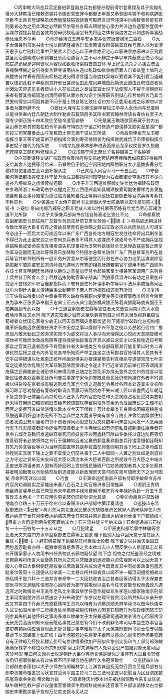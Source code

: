 <!-- { "loadSidebar": true } -->
　　○丙申敕大同总兵官定襄伯郭登副总兵右都督孙镗前得尔登奏镗及其子宏越礼僣分大肆欺凌已降敕责镗并令御史究宏罪今都御史年富又奏登因与镗不和称病辞医坚卧不出且言登谋略虽优而局量狭隘镗骁勇可取而言词悖违深中尔病智者若能有容则勇者必为之用此理之必然敕至尔等务各释去宿憾协心僇力共济边务遇警尔登居中运谋尔镗提兵接战各效其劳毋仍挟私逞忿有失将臣之体有误边方之计如违听年富劾奏处治恩不尔再
　　○命岁给靖江王府平安乡君并仪宾唐普禄米二百石
　　○太子太保兼刑部尚书俞士悦以敕建隆福寺启普度斋请收所枭贼首及枷号罪人以为宜溥天恩于存亡刑科给事中尹旻言人臣宅心以正进言亦正宅心以邪进言亦邪进以正则君益圣而治道隆进以邪则君日骄而治道替人主不可不辨之于早以审其蔽惑士悦心术回邪踪迹诡秘逢迎阿谀以为容悦如欲收所枭贼首自宜体  皇上好生恶杀之心援古昔孟春掩骼埋胔之说何得妄言建寺设斋执左道以乱政如欲收枷示罪人自宜举皇上恤刑之典援古昔仲春省囹圄去桎梏之说何得谬言适当普度挟异端以要君其不能引君当道辅君以德如此若不早察则其奸邪日甚谀佞由此成风异端由此横流正道由此晦蚀迩者徐州诸处灾异迭见言者皆以小人在位正此之类诚宜寘士悦于法使邪人不容于清朝而将来者有警其侍郎周瑄刘清阿顺苟从罪亦惟均诏士悦等职典刑狱心存矜恤所言乃其当然旻何得坐以阿謟其置不问于是士悦自陈乞致仕诏曰方今正委用老成之际卿勿以言事者为嫌所辞不允
　　○致仕大理寺左少卿沈粲卒粲松江华亭人永乐间与兄度俱以能书供奉内廷凡朝廷大制作勒金石载简册多其所书累官翰林侍读右春坊右庶子大理寺少卿正统十四年致仕至是卒遣官谕祭
　　○先是襄王瞻墡欲营寿藏于封内五朵山奏乞听其预栽松柏令军余看守待四方宁谧之时修造户部请移文勘实至是湖广都布按三司官覆奏此山与军民田土俱无相干诏从王所请
　　○命故带俸金吾左卫都指挥佥事王荣弟成富峪卫都指挥佥事刘寿弟铸俱袭为指挥使武成后卫带俸都指挥佥事史斌子雄代为指挥使
　　○南京礼部奏本部奉进表笺原设龙亭仪仗皆岁久损敝乞敕南京工部积料修理从之
　　○戊戌赐宁河王庶长子名钟镰第二子名钟镫
　　○户部奏请移文湖广布政司令辰州府将安插达官结盻等俸粮悉如原职应得数目支给其舍人达民等月给米二石餋赡仍于附近空闲田地内斟酌职分大小量拨多寡分给耕种务使各遂生业以图补报从之
　　○己亥给大同官军马一千五百匹　　○守备柴沟等堡都指挥使王林守备万全左卫都指挥同知李延为右佥都御史李秉按其不尽心追补八境敚马之虏俱赎杖还职
　　○庚子升江西道监察御史许仕达为福建布政司左参政降浙江布政司右参议程克正为江西德兴县知县福建按察司副使曹祥为直隶旌德县知县佥事孙振望为浙江临海县知县克正等俱以巡抚右都御史等官洪英等考察其不称职也
　　○少保兼太子太傅户部尚书文渊阁大学士陈循等以灾沴屡见陈＜锍-釒＞避位  帝曰内阁乃辅导之职非老成人难以付托卿等历练有年尤当尽心匡辅治道不允所辞
　　○太子太保兼兵部尚书仪铭自陈衰老乞致仕不允
　　○命都察院右副都御史马昂往两广总督军务昂先参赞甘肃军务驰＜锍-釒＞称病欲还朝诏特令致仕至是大臣复有荐之者故召至而有是命赐之敕曰王政必济以兵而后远人可靖军令必出于一而后大功可成近年以来广东广西各处地方贼寇生发往往命将出兵剿杀盖不得已为此止盗安边之计柰何总兵者多不得其人或谋虑不逮或号令不严或拥兵坐视纵贼殃民或受命夹攻互相推调失机误事视为泛常科歛钱财全无忌惮故寇盗暂止而复作军马徒敝而无功此等将官已加降黜今特授尔总督关防往广东广西总督军务所在总兵等官并听节制所有一应军务升赏悉从尔等便宜而行务在齐心协力设策运谋湔除宿毙振起军威除盗安民肃清岭海凡遇地方有警即相机抚捕若果官军调用不敷广西则拘各该土官宣明朝廷优待授以爵位之意量加奖劳令起狼家军士相兼官军调用广东则将士兵并各卫所舍人余丁尽数选拣协助官军守战其广西狼家兵湏许以有功之日重加升赏必不吝惜如军职官自都指挥而下敢有退怯怀奸误事听尔等以军法从事或径奏闻区处尔为朝廷大臣尤湏持廉秉公勤劳率下庶人有所视效如违责有所归
　　○书复靖江王佐敬曰得奏以府中承奉等官久缺欲将署职内使贾良等实授管事悉准所言今除贾良为承奉正张贵承奉副王忠典宝正吉庆典宝副张福典膳正陈羲典膳副马俊典服正王柏典服副专此以报
　　○十三道监察御史左鼎等言往者天文告变河南山东大水迩者徐州等处又水岂  陛下遇灾知惧之诚有未至欤爵赏刑威之间有未当欤抑群臣窃位苟禄者众忧国忘家者少故无以回天意而弭灾患耶伏望  陛下隆德学彰政化总揽权纲痛革奸毙黜远贪佞擢任贤才不作无益之事以靡财不兴不急之役以劳民躬行俭约广推恩信凡敬天勤民之政务求实效不为虗文将见人事尽而天理得民心悦而天意顺咎徵可弭休祥可致而治效成焉臣等谨将救毙恤民事宜开具以闻曰求实才以任民牧近日考察郡县之官其已退者固多不肖而新补者大率相类乞令该部既察其行能复策以时务二者俱优然后授之或令内外官员各举所知而严举主连坐之法苟郡县官皆得其人民其有不安乎曰停银课以杜民患正统年间闽浙俱采办银课豪猾贪利互相杀夺遂使邓茂七叶宗留之徒乘势作乱致劳大军征剿芟除而银课之令遂止不行近者皆仍前举行臣等谓闽浙疮痍之民甫能安业诚恐求利未得而害己随之乞暂免采办庶无意外之忧曰务践言以信斯民往者各处召募民壮所司奉旨事定宁家今边警既息而民壮仍前拘操在外者不时调拨以供杂役在京者或有脱逃则发充军岂全信之道哉乞令民壮各回本处遂其生业农隙操习略示惩劝傥遇有警临时取调庶官廪可省而信亦不失曰减工匠以省虗费近年朝廷不急之务多已停罢而两京轮班人匠多为内外官吏把总作头之属隐占私役受财卖放朝廷未得其用而口粮则照旧支给乞敕该部除存留供役外其余悉令放回庶民之生理不妨而官之妄费可省曰禁游惰以敦本业今天下僧数十万计此辈类非良善或因躲避粮差或系脱逃军囚奸盗诈伪无所不为岂非世之大蠹者乎向有禁令寺院止许曾给度牒僧住持违者发边卫充军里老四邻不首者罪同而俗吏视为文具数年间未尝见问发一人乞再通行天下凡无度牒者即令还俗有度牒者止于本寺居住如有仍前私自披剃潜住庵寺者在京令五城兵马鞫问发遣纵容者究问庶妖妄不兴而蠹耗可除曰专委任以谨边防臣等切惟善驭将者必使将帅之令行于偏裨如近者定襄伯郭登奏称副总兵孙镗凌慢朝廷既知其失乃务含容臣等以为当辨其曲直审其是非若曲在郭登则明其诬下罔上之辜苟曲在孙镗则正其居下陵上之罪不宜使之仍前共事于二人中取回一人置之别处如是则驭将之方守边之宜举无失矣曰选大臣以清治本夫大臣者百辟之所视效今日大臣之中端方正直忠厚清谨者其人固有而奸回罔上贪刻残民庸碌尸位妨贤病国者其人尤多乞察其甚者明加黜罢以示劝惩然后别选贤能以新政理庶天意可回灾患可弭而天下之治可图矣  帝命所司详议以闻
　　○月食
　　○壬寅命巡抚南直户部右侍郎李敏督令苏州府官员劝谕殷实之家能出米麦八百石之上助官赈济者冠带旌异
　　○湘阴王贵煟奏臣男豪壧年长虽己聘室尚未毕婚府中禄米费用不敷乞将今年禄折色钞一万五千贯暂改支本色米一千石应用俟男完娶仍旧折钞诏允其请
　　○癸卯命南京户部改拨纳南京仓粮三十万石于徐州仓以备赈济从户部郎中黄琛奏请也
　　○巡按山东监察御史顾＜日隺＞奏山东河南北直隶民被水灾缺粮赈济乞敕罪人纳米赎罪在山东者运纳济宁仓在河南者运纳被灾府仓其南京并南北直隶运纳徐州仓事下户部请如＜目隺＞言仍定则例杂犯死罪纳米六十石三流并徒三年纳米四十石余徒递减五石杖每一十一石笞每一十五斗从之
　　○月犯建星
　　○甲辰吏科都给事中林聪等言比者天文失度四方水旱监察御史左鼎等上言欲  陛下甄别大臣以回天意于是在廷大臣联＜锍-釒＞辞职俱蒙陛下谕留然其间素惬士论者  陛下留之以共治天事固宜而包羞忍耻者亦得一概徼幸恩旨是鼎等之言本欲以去小人而反使小人愈遂其志矣易曰开国承家小人勿用书曰任贤勿贰去邪勿疑伏望  陛下念  祖宗之付托鉴圣经之明戒乞敕鼎等将所言大臣备陈其所为之失以凭黜退别选贤能以资佐理庶可以上回天意下服人心帝曰大臣俱朝廷简拔委以庶政冀其共成治道今既累言其中有妨害政事包羞忍耻者尔等同十三道便从公举其一二太甚众所共知者具以闻不许一概浮词擿拾细故以快私情于是六科十三道并言奉命举一二大臣妨政害治之甚者臣等访得太子太保兼吏部尚书何文渊赋性憸邪存心凶险昔为郡守尝欺世以盗名今任天官敢专权而蠹政凡遇选官之时欺侮尚书王直年老私比主事宾继学任意作毙如监生李瑄以姻家除南京刑部主事河南副使许资以馈送女子升布政使广东参议左瑺平昔贪污众所共知以乡亲升参政又其第四子乔寿己充原籍儒学生员托以侍餋为词奏送顺天府学读书以图今秋侥幸入试又如温州金华二府接连处州俱是被贼伤残地方因喜石瑁而升为布政使因怒王玘则参其失机其他怀奸之事尚多难以枚举太子太保兼通政司通政使李锡立心回邪贪淫无厌先受高唐州知州唐泰赃私事觉己蒙恩宥今仍不改前非令本司写本监生办事官当该吏典铺兵供应酒食似此无耻贪饕之事卒难枚举太子太保兼刑部尚书俞士悦专以酷暴虐下以邪媚事上如正统十四年虏寇犯边先将妻子搬回以惑众心尚宝司丞杨寿犯罪自有正律却乃怀挟私讎妄引经句参称情重欲加严刑似此惨刻实伤和气工部侍郎张敏庸庸保禄才不称位众所共知伏望  皇上将文渊等四人处以至公严加黜罚庶天意可回灾沴可弭  帝曰何文渊俞士悦是朝廷大臣尔等所言俱是疑似之事非有大过且令其脩省仍旧视事张敏未有过失置不问李锡念他在朝年久令冠带致仕
　　○巡抚四川左佥都御史李匡初以太子少师左侍郎翰林学士江渊言其巡抚无益召回京至是兵部右侍郎李贤被命覆匡贪污状言其受尚平围主贽马二匹三法司坐匡以犯赃当为民且谓匡数陈冤意欲幸免狱  帝命黜为民
　　○直隶隆庆州奏本州先被达贼惊散今来复业贫民缺牛耕种乞敕户部计议量借官银俾买牛用候秋成纳米还官事下户部议请移文右佥都御史李秉勘实量于宣府万亿库支银与买从之

